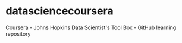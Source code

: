 datasciencecoursera
===================

Coursera - Johns Hopkins Data Scientist's Tool Box - GitHub learning repository
